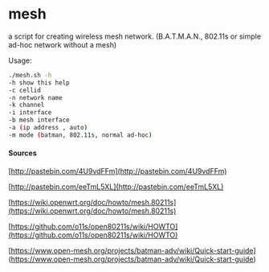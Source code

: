 # mesh
a script for creating wireless mesh network. (B.A.T.M.A.N., 802.11s or simple ad-hoc network without a mesh)

Usage:
```bash
./mesh.sh -h
-h show this help
-c cellid
-n network name
-k channel
-i interface
-b mesh interface
-a (ip address , auto)
-m mode (batman, 802.11s, normal ad-hoc)
```


#### Sources

[http://pastebin.com/4U9vdFFm](http://pastebin.com/4U9vdFFm)

[http://pastebin.com/eeTmL5XL](http://pastebin.com/eeTmL5XL)

[https://wiki.openwrt.org/doc/howto/mesh.80211s](https://wiki.openwrt.org/doc/howto/mesh.80211s)

[https://github.com/o11s/open80211s/wiki/HOWTO](https://github.com/o11s/open80211s/wiki/HOWTO)

[https://www.open-mesh.org/projects/batman-adv/wiki/Quick-start-guide] (https://www.open-mesh.org/projects/batman-adv/wiki/Quick-start-guide)
